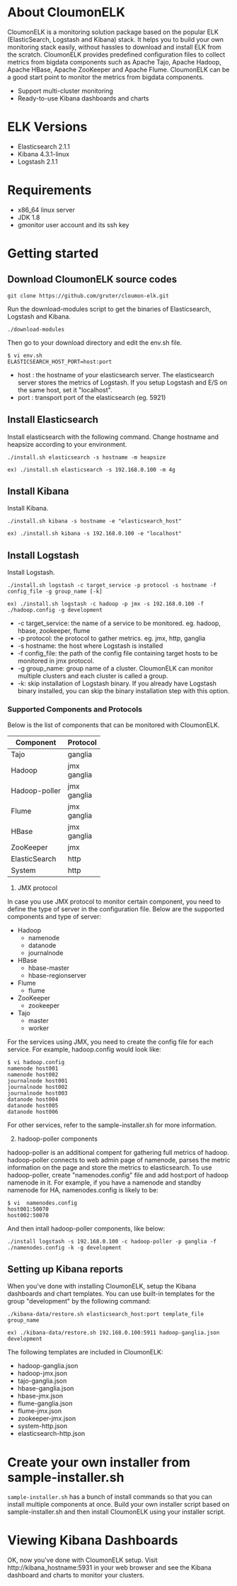 # About CloumonELK
CloumonELK is a monitoring solution package based on the popular ELK (ElasticSearch, Logstash and Kibana) stack.  It helps you to build your own monitoring stack easily, without hassles to download and install ELK from the scratch. CloumonELK provides predefined configuration files to collect metrics from bigdata components such as Apache Tajo, Apache Hadoop, Apache HBase, Apache ZooKeeper and Apache Flume.
CloumonELK can be a good start point to monitor the metrics from bigdata components.

* Support multi-cluster monitoring
* Ready-to-use Kibana dashboards and charts
 
# ELK Versions
* Elasticsearch 2.1.1
* Kibana 4.3.1-linux
* Logstash 2.1.1

# Requirements
* x86_64 linux server 
* JDK 1.8 
* gmonitor user account and its ssh key

# Getting started
## Download CloumonELK source codes

`git clone https://github.com/gruter/cloumon-elk.git`

Run the download-modules script to get the binaries of Elasticsearch, Logstash and Kibana.

`./download-modules`

Then go to your download directory and edit the env.sh file. 

```
$ vi env.sh
ELASTICSEARCH_HOST_PORT=host:port
```

* host : the hostname of your elasticsearch server. The elasticsearch server stores the metrics of Logstash. If you setup Logstash and E/S on the same host, set it "localhost".
* port : transport port of the elasticsearch (eg. 5921)  

## Install Elasticsearch
Install elasticsearch with the following command. Change hostname and heapsize according to your environment.

```
./install.sh elasticsearch -s hostname -m heapsize
```

`ex) ./install.sh elasticsearch -s 192.168.0.100 -m 4g`

## Install Kibana
Install Kibana. 

```
./install.sh kibana -s hostname -e "elasticsearch_host"
```

`ex) ./install.sh kibana -s 192.168.0.100 -e "localhost"`

## Install Logstash
Install Logstash. 

```
./install.sh logstash -c target_service -p protocol -s hostname -f config_file -g group_name [-k]
```

`ex) ./install.sh logstash -c hadoop -p jmx -s 192.168.0.100 -f ./hadoop.config -g development`

* -c target_service: the name of a service to be monitored. eg. hadoop, hbase, zookeeper, flume 
* -p protocol: the protocol to gather metrics. eg. jmx, http, ganglia
* -s hostname: the host where Logstash is installed
* -f config_file: the path of the config file containing target hosts to be monitored in jmx protocol.
* -g group_name: group name of a cluster. CloumonELK can monitor multiple clusters and each cluster is called a group. 
* -k: skip installation of Logstash binary. If you already have Logstash binary installed, you can skip the binary installation step with this option.

### Supported Components and Protocols
Below is the list of components that can be monitored with CloumonELK.

| Component | Protocol |
| ---- | ---- |
| Tajo | ganglia |
| Hadoop | jmx <br> ganglia |
| Hadoop-poller | jmx <br> ganglia |
| Flume | jmx <br> ganglia |
| HBase | jmx <br> ganglia |
| ZooKeeper | jmx |
| ElasticSearch | http |
| System | http |

1) JMX protocol

In case you use JMX protocol to monitor certain component, you need to define the type of server in the configuration file. Below are the supported components and type of server:

* Hadoop
    * namenode
    * datanode
    * journalnode
* HBase
    * hbase-master
    * hbase-regionserver
* Flume
    * flume
* ZooKeeper
    * zookeeper
* Tajo
    * master
    * worker

For the services using JMX, you need to create the config file for each service. For example, hadoop.config would look like: 

```
$ vi hadoop.config
namenode host001
namenode host002
journalnode host001
journalnode host002
journalnode host003
datanode host004
datanode host005
datanode host006
```

For other services, refer to the sample-installer.sh for more information.

2) hadoop-poller components

hadoop-poller is an additional compent for gathering full metrics of hadoop. hadoop-poller connects to web admin page of namenode, parses the metric information on the page and store the metrics to elasticsearch. To use hadoop-poller, create "namenodes.config" file and add host:port of hadoop namenode in it. For example, if you have a namenode and standby namenode for HA, namenodes.config is likely to be:

```
$ vi  namenodes.config
host001:50070
host002:50070
```

And then intall hadoop-poller components, like below:

```
./install logstash -s 192.168.0.100 -c hadoop-poller -p ganglia -f  ./namenodes.config -k -g development
```

## Setting up Kibana reports
When you've done with installing CloumonELK, setup the Kibana dashboards and chart templates. You can use built-in templates for the group "development" by the following command:

```
./kibana-data/restore.sh elasticsearch_host:port template_file group_name
```

`ex) ./kibana-data/restore.sh 192.168.0.100:5911 hadoop-ganglia.json development`


The following templates are included in CloumonELK:

* hadoop-ganglia.json
* hadoop-jmx.json
* tajo-ganglia.json
* hbase-ganglia.json
* hbase-jmx.json
* flume-ganglia.json
* flume-jmx.json
* zookeeper-jmx.json
* system-http.json
* elasticsearch-http.json

# Create your own installer from sample-installer.sh

`sample-installer.sh` has a bunch of install commands so that you can install multiple components at once. Build your own installer script based on sample-installer.sh and then install CloumonELK using your installer script.

# Viewing Kibana Dashboards

OK, now you've done with CloumonELK setup. Visit http://kibana_hostname:5931 in your web browser and see the Kibana dashboard and charts to monitor your clusters. 


